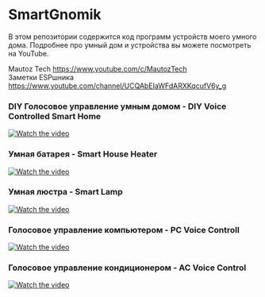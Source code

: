 # SmartGnomik

В этом репозитории содержится код программ устройств моего умного дома. Подробнее про умный дом и устройства вы можете посмотреть на YouTube.

Mautoz Tech https://www.youtube.com/c/MautozTech  
Заметки ESPшника https://www.youtube.com/channel/UCQAbEIaWFdARXKqcufV6y_g  

### DIY Голосовое управление умным домом - DIY Voice Controlled Smart Home
[![Watch the video](https://img.youtube.com/vi/Uk_LlI7Qcqw/maxresdefault.jpg)](https://www.youtube.com/watch?v=Uk_LlI7Qcqw)

### Умная батарея - Smart House Heater
[![Watch the video](https://img.youtube.com/vi/1qQIQP5o4bY/maxresdefault.jpg)](https://www.youtube.com/watch?v=1qQIQP5o4bY)

### Умная люстра - Smart Lamp
[![Watch the video](https://img.youtube.com/vi/LqcxTVnJerQ/maxresdefault.jpg)](https://www.youtube.com/watch?v=LqcxTVnJerQ)

### Голосовое управление компьютером - PC Voice Controll
[![Watch the video](https://img.youtube.com/vi/hH3e1tUTVxI/maxresdefault.jpg)](https://www.youtube.com/watch?v=Uk_hH3e1tUTVxI)

### Голосовое управление кондиционером - AC Voice Control
[![Watch the video](https://img.youtube.com/vi/OrqkeDkkqKg/maxresdefault.jpg)](https://www.youtube.com/watch?v=Uk_OrqkeDkkqKg)
